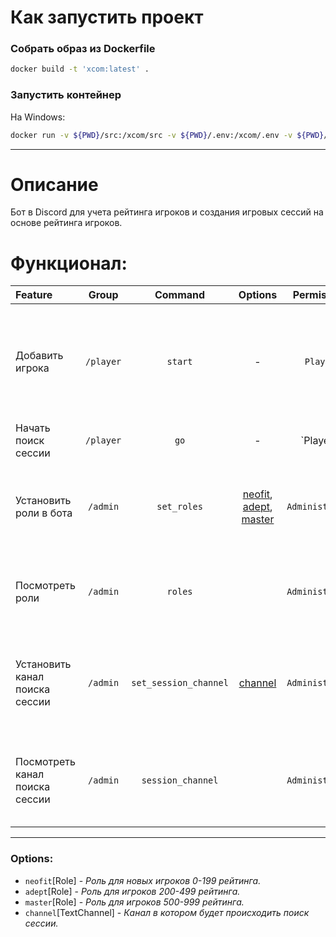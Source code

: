 # Как запустить проект

### Собрать образ из Dockerfile

```bash
docker build -t 'xcom:latest' .
```

### Запустить контейнер

На Windows:

```bash
docker run -v ${PWD}/src:/xcom/src -v ${PWD}/.env:/xcom/.env -v ${PWD}/requirements.txt:/xcom/requirements.txt xcom:latest
```

---

# Описание

Бот в Discord для учета рейтинга игроков и создания игровых сессий на основе рейтинга игроков.

# Функционал:

| Feature                        |   Group   |        Command        |                          Options                          |   Permission    | Описание                                                                                  | 
|:-------------------------------|:---------:|:---------------------:|:---------------------------------------------------------:|:---------------:|-------------------------------------------------------------------------------------------|
| Добавить игрока                | `/player` |        `start`        |                             -                             |    `Player`     | Добавляет игрока<br/>Добавляет роль **"Неофит"**<br/>Если игрок уже в базе - не добавляет |
| Начать поиск сессии            | `/player` |         `go`          |                             -                             |    `Player``    | Начинает поиск сессии                                                                     |
| Установить роли в бота         | `/admin`  |      `set_roles`      | [neofit](#Options), [adept](#Options), [master](#Options) | `Administrator` | Бот запоминает роли которые нужно будет назначать игрокам.                                |
| Посмотреть роли                | `/admin`  |        `roles`        |                                                           | `Administrator` | Посмотреть роли которые нужно будет назначать игрокам.                                    |
| Установить канал поиска сессии | `/admin`  | `set_session_channel` |                    [channel](#Options)                    | `Administrator` | Бот запоминает канал в котором будет происходить поиск сессии.                            |
| Посмотреть канал поиска сессии | `/admin`  |   `session_channel`   |                                                           | `Administrator` | Посмотреть канал в котором будет происходить поиск сессии.                                |

---

### Options:

- `neofit`[Role] - _Роль для новых игроков 0-199 рейтинга._
- `adept`[Role] - _Роль для игроков 200-499 рейтинга._
- `master`[Role] - _Роль для игроков 500-999 рейтинга._
- `channel`[TextChannel] - _Канал в котором будет происходить поиск сессии._
